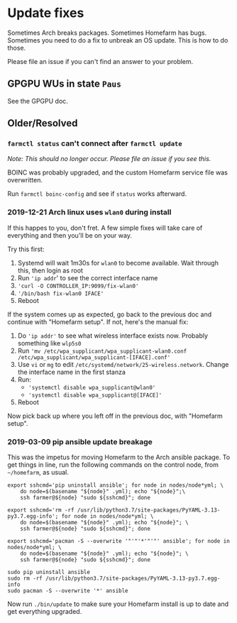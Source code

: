 # Update fixes

Sometimes Arch breaks packages. Sometimes Homefarm has bugs. Sometimes
you need to do a fix to unbreak an OS update. This is how to do those.

Please file an issue if you can't find an answer to your problem.

## GPGPU WUs in state `Paus`

See the GPGPU doc.

## Older/Resolved

### `farmctl status` can't connect after `farmctl update`

_Note: This should no longer occur. Please file an issue if you see
this._

BOINC was probably upgraded, and the custom Homefarm service file was
overwritten.

Run `farmctl boinc-config` and see if `status` works afterward.




### 2019-12-21 Arch linux uses `wlan0` during install

If this happes to you, don't fret. A few simple fixes will take care
of everything and then you'll be on your way.

Try this first:

1. Systemd will wait 1m30s for `wlan0` to become available. Wait
   through this, then login as root
1. Run `'ip addr`' to see the correct interface name
1. `'curl -O CONTROLLER_IP:9099/fix-wlan0'`
1. `'/bin/bash fix-wlan0 IFACE'`
1. Reboot

If the system comes up as expected, go back to the previous doc and
continue with "Homefarm setup". If not, here's the manual fix:

1. Do `'ip addr'` to see what wireless interface exists now. Probably
   something like `wlp5s0`
1. Run `'mv /etc/wpa_supplicant/wpa_supplicant-wlan0.conf
   /etc/wpa_supplicant/wpa_supplicant-[IFACE].conf'`
1. Use `vi` or `mg` to edit
   `/etc/systemd/network/25-wireless.network`. Change the interface
   name in the first stanza
1. Run:
   * `'systemctl disable wpa_supplicant@wlan0'`
   * `'systemctl disable wpa_supplicant@[IFACE]'`
1. Reboot

Now pick back up where you left off in the previous doc, with "Homefarm setup".




### 2019-03-09 pip ansible update breakage

This was the impetus for moving Homefarm to the Arch ansible
package. To get things in line, run the following commands on the
control node, from `~/homefarm`, as usual.

```
export sshcmd='pip uninstall ansible'; for node in nodes/node*yml; \
    do node=$(basename "${node}" .yml); echo "${node}";\
    ssh farmer@${node} "sudo ${sshcmd}"; done

export sshcmd='rm -rf /usr/lib/python3.7/site-packages/PyYAML-3.13-py3.7.egg-info'; for node in nodes/node*yml; \
    do node=$(basename "${node}" .yml); echo "${node}"; \
    ssh farmer@${node} "sudo ${sshcmd}"; done

export sshcmd='pacman -S --overwrite '"'"'*'"'"' ansible'; for node in nodes/node*yml; \
    do node=$(basename "${node}" .yml); echo "${node}"; \
    ssh farmer@${node} "sudo ${sshcmd}"; done

sudo pip uninstall ansible
sudo rm -rf /usr/lib/python3.7/site-packages/PyYAML-3.13-py3.7.egg-info
sudo pacman -S --overwrite '*' ansible
```

Now run `./bin/update` to make sure your Homefarm install is up to
date and get everything upgraded.
